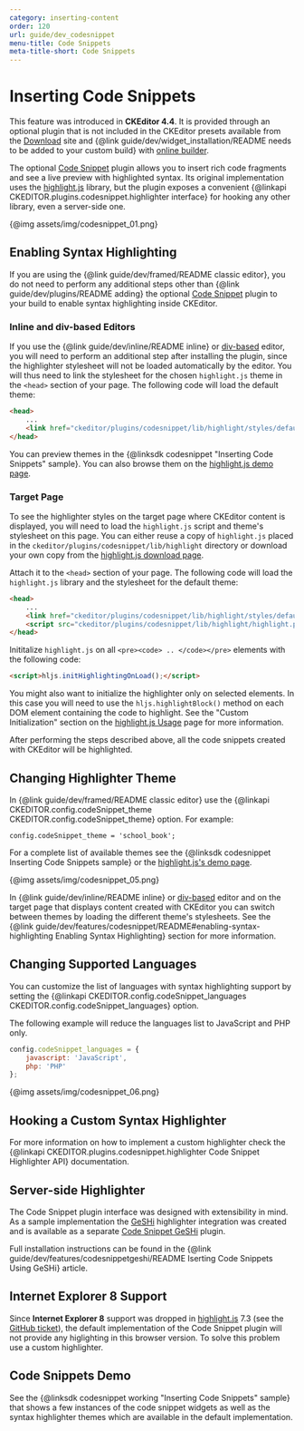 ```yaml
---
category: inserting-content
order: 120
url: guide/dev_codesnippet
menu-title: Code Snippets
meta-title-short: Code Snippets
---
```

<!--
Copyright (c) 2003-2019, CKSource - Frederico Knabben. All rights reserved.
For licensing, see LICENSE.md.
-->

# Inserting Code Snippets

<info-box info="">
    This feature was introduced in <strong>CKEditor 4.4</strong>. It is provided through an optional plugin that is not included in the CKEditor presets available from the <a href="https://ckeditor.com/ckeditor-4/download/">Download</a> site and {@link guide/dev/widget_installation/README needs to be added to your custom build} with <a href="https://ckeditor.com/cke4/builder">online builder</a>.
</info-box>

The optional [Code Snippet](https://ckeditor.com/cke4/addon/codesnippet) plugin allows you to insert rich code fragments and see a live preview with highlighted syntax. Its original implementation uses the [highlight.js](http://highlightjs.org) library, but the plugin exposes a convenient {@linkapi CKEDITOR.plugins.codesnippet.highlighter interface} for hooking any other library, even a server-side one.

{@img assets/img/codesnippet_01.png}

## Enabling Syntax Highlighting

If you are using the {@link guide/dev/framed/README classic editor}, you do not need to perform any additional steps other than {@link guide/dev/plugins/README adding} the optional [Code Snippet](https://ckeditor.com/cke4/addon/codesnippet) plugin to your build to enable syntax highlighting inside CKEditor.

### Inline and div-based Editors

If you use the {@link guide/dev/inline/README inline} or [div-based](https://ckeditor.com/cke4/addon/divarea) editor, you will need to perform an additional step after installing the plugin, since the highlighter stylesheet will not be loaded automatically by the editor. You will thus need to link the stylesheet for the chosen `highlight.js` theme in the `<head>` section of your page. The following code will load the default theme:

``` html
<head>
    ...
    <link href="ckeditor/plugins/codesnippet/lib/highlight/styles/default.css" rel="stylesheet">
</head>
```

<info-box hint="">
    You can preview themes in the {@linksdk codesnippet "Inserting Code Snippets" sample}. You can also browse them on the <a href="http://highlightjs.org/static/test.html">highlight.js demo page</a>.
</info-box>

### Target Page

To see the highlighter styles on the target page where CKEditor content is displayed, you will need to load the `highlight.js` script and theme's stylesheet on this page. You can either reuse a copy of `highlight.js` placed in the `ckeditor/plugins/codesnippet/lib/highlight` directory or download your own copy from the [highlight.js download page](http://highlightjs.org/download).

Attach it to the `<head>` section of your page. The following code will load the `highlight.js` library and the stylesheet for the default theme:

``` html
<head>
    ...
    <link href="ckeditor/plugins/codesnippet/lib/highlight/styles/default.css" rel="stylesheet">
    <script src="ckeditor/plugins/codesnippet/lib/highlight/highlight.pack.js"></script>
</head>
```

Inititalize `highlight.js` on all `<pre><code> .. </code></pre>` elements with the following code:

``` html
<script>hljs.initHighlightingOnLoad();</script>
```

<info-box hint="">
    You might also want to initialize the highlighter only on selected elements. In this case you will need to use the <code>hljs.highlightBlock()</code> method on each DOM element containing the code to highlight. See the "Custom Initialization" section on the <a href="http://highlightjs.org/usage">highlight.js Usage</a> page for more information.</info-box>

After performing the steps described above, all the code snippets created with CKEditor will be highlighted.

## Changing Highlighter Theme

In {@link guide/dev/framed/README classic editor} use the {@linkapi CKEDITOR.config.codeSnippet_theme CKEDITOR.config.codeSnippet_theme} option. For example:

    config.codeSnippet_theme = 'school_book';

For a complete list of available themes see the {@linksdk codesnippet Inserting Code Snippets sample} or the [highlight.js's demo page](http://highlightjs.org/static/test.html).

{@img assets/img/codesnippet_05.png}

In {@link guide/dev/inline/README inline} or [div-based](https://ckeditor.com/cke4/addon/divarea) editor and on the target page that displays content created with CKEditor you can switch between themes by loading the different theme's stylesheets. See the {@link guide/dev/features/codesnippet/README#enabling-syntax-highlighting Enabling Syntax Highlighting} section for more information.

## Changing Supported Languages

You can customize the list of languages with syntax highlighting support by setting the {@linkapi CKEDITOR.config.codeSnippet_languages CKEDITOR.config.codeSnippet_languages} option.

The following example will reduce the languages list to JavaScript and PHP only.

```js
config.codeSnippet_languages = {
    javascript: 'JavaScript',
    php: 'PHP'
};
```

{@img assets/img/codesnippet_06.png}

## Hooking a Custom Syntax Highlighter

For more information on how to implement a custom highlighter check the {@linkapi CKEDITOR.plugins.codesnippet.highlighter Code Snippet Highlighter API} documentation.

## Server-side Highlighter

The Code Snippet plugin interface was designed with extensibility in mind. As a sample implementation the [GeSHi](http://qbnz.com/highlighter/) highlighter integration was created and is available as a separate [Code Snippet GeSHi](https://ckeditor.com/cke4/addon/codesnippetgeshi) plugin.

Full installation instructions can be found in the {@link guide/dev/features/codesnippetgeshi/README Iserting Code Snippets Using GeSHi} article.

## Internet Explorer 8 Support

Since **Internet Explorer 8** support was dropped in [highlight.js](http://highlightjs.org) 7.3 (see the [GitHub ticket](https://github.com/isagalaev/highlight.js/issues/280)), the default implementation of the Code Snippet plugin will not provide any higlighting in this browser version. To solve this problem use a custom highlighter.

## Code Snippets Demo

See the {@linksdk codesnippet working "Inserting Code Snippets" sample} that shows a few instances of the code snippet widgets as well as the syntax highlighter themes which are available in the default implementation.

